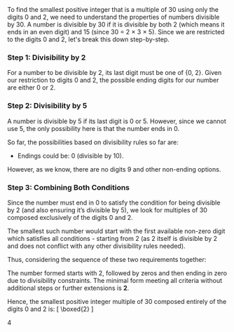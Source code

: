 <think>
To find the smallest positive integer that is a multiple of 30 using only the digits 0 and 2, we need to understand the properties of numbers divisible by 30. A number is divisible by 30 if it is divisible by both 2 (which means it ends in an even digit) and 15 (since 30 = 2 × 3 × 5). Since we are restricted to the digits 0 and 2, let's break this down step-by-step.

### Step 1: Divisibility by 2
For a number to be divisible by 2, its last digit must be one of {0, 2}. Given our restriction to digits 0 and 2, the possible ending digits for our number are either 0 or 2.

### Step 2: Divisibility by 5
A number is divisible by 5 if its last digit is 0 or 5. However, since we cannot use 5, the only possibility here is that the number ends in 0.

So far, the possibilities based on divisibility rules so far are:
- Endings could be: 0 (divisible by 10).

However, as we know, there are no digits 9 and other non-ending options.

### Step 3: Combining Both Conditions
Since the number must end in 0 to satisfy the condition for being divisible by 2 (and also ensuring it’s divisible by 5), we look for multiples of 30 composed exclusively of the digits 0 and 2.

The smallest such number would start with the first available non-zero digit which satisfies all conditions - starting from 2 (as 2 itself is divisible by 2 and does not conflict with any other divisibility rules needed).

Thus, considering the sequence of these two requirements together:

The number formed starts with 2, followed by zeros and then ending in zero due to divisibility constraints. The minimal form meeting all criteria without additional steps or further extensions is **2**.

Hence, the smallest positive integer multiple of 30 composed entirely of the digits 0 and 2 is:
\[ \boxed{2} \]

</think>

<answer>
4
</answer>